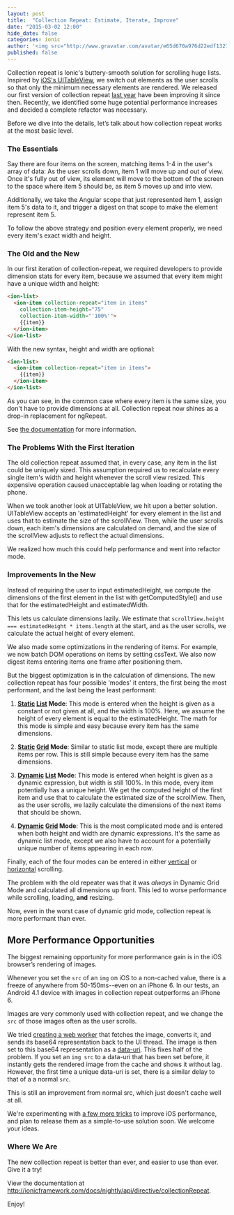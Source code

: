 ```yaml
--- 
layout: post
title:  "Collection Repeat: Estimate, Iterate, Improve"
date: "2015-03-02 12:00"
hide_date: false
categories: ionic
author: '<img src="http://www.gravatar.com/avatar/e65d670a976d22edf1327b9519556a9e?s=128" class="author-icon"><a href="http://twitter.com/andrewtjoslin" target="_blank">@andrewtjoslin</a>'
published: false
---
```


Collection repeat is Ionic's buttery-smooth solution for scrolling huge lists. Inspired by [iOS's UITableView](https://developer.apple.com/library/prerelease/ios/documentation/UIKit/Reference/UITableViewDelegate_Protocol/index.html), we switch out elements as the user scrolls so that only the minimum necessary elements are rendered. We released our first version of collection repeat [last year](http://ionicframework.com/blog/collection-repeat/) have been improving it since then. Recently, we identified some huge potential performance increases and decided a complete refactor was necessary.

Before we dive into the details, let’s talk about how collection repeat works at the most basic level.

### The Essentials

Say there are four items on the screen, matching items 1-4 in the user's array of data: As the user scrolls down, item 1 will move up and out of view. Once it's fully out of view, its element will move to the bottom of the screen to the space where item 5 should be, as item 5 moves up and into view.

Additionally, we take the Angular scope that just represented item 1, assign item 5's data to it, and trigger a digest on that scope to make the element represent item 5.

To follow the above strategy and position every element properly, we need every item's exact width and height.

### The Old and the New

In our first iteration of collection-repeat, we required developers to provide dimension stats for every item, because we assumed that every item might have a unique width and height:

```html
<ion-list>
  <ion-item collection-repeat="item in items"
    collection-item-height="75"
    collection-item-width="'100%'">
    {{item}}
  </ion-item>
</ion-list>
```

With the new syntax, height and width are optional:

```html
<ion-list>
  <ion-item collection-repeat="item in items">
    {{item}}
  </ion-item>
</ion-list>
```

As you can see, in the common case where every item is the same size, you don't have to provide dimensions at all. Collection repeat now shines as a drop-in replacement for ngRepeat.

See [the documentation](http://ionicframework.com/docs/nightly/api/directive/collectionRepeat) for more information.

### The Problems With the First Iteration

The old collection repeat assumed that, in every case, any item in the list could be uniquely sized. This assumption required us to recalculate every single item's width and height whenever the scroll view resized. This expensive operation caused unacceptable lag when loading or rotating the phone.

When we took another look at UITableView, we hit upon a better solution. UITableView accepts an 'estimatedHeight' for every element in the list and uses that to estimate the size of the scrollView. Then, while the user scrolls down, each item's dimensions are calculated on demand, and the size of the scrollView adjusts to reflect the actual dimensions.

We realized how much this could help performance and went into refactor mode.

### Improvements In the New

Instead of requiring the user to input estimatedHeight, we compute the dimensions of the first element in the list with getComputedStyle() and use that for the estimatedHeight and estimatedWidth.

This lets us calculate dimensions lazily. We estimate that `scrollView.height === estimatedHeight * items.length` at the start, and as the user scrolls, we calculate the actual height of every element.

We also made some optimizations in the rendering of items. For example, we now batch DOM operations on items by setting cssText. We also now digest items entering items one frame after positioning them.

But the biggest optimization is in the calculation of dimensions. The new collection repeat has four possible 'modes' it enters, the first being the most performant, and the last being the least performant:

1. **[Static](https://github.com/driftyco/ionic/blob/864b46aa818c3a230e77225ab704c16acbc93ac5/js/angular/directive/collectionRepeat.js#L731-L759) [List](https://github.com/driftyco/ionic/blob/864b46aa818c3a230e77225ab704c16acbc93ac5/js/angular/directive/collectionRepeat.js#L719-L729) Mode**: This mode is entered when the height is given as a constant or not given at all, and the width is 100%. Here, we assume the height of every element is equal to the estimatedHeight. The math for this mode is simple and easy because every item has the same dimensions.

2. **[Static](https://github.com/driftyco/ionic/blob/864b46aa818c3a230e77225ab704c16acbc93ac5/js/angular/directive/collectionRepeat.js#L731-L759) [Grid](https://github.com/driftyco/ionic/blob/864b46aa818c3a230e77225ab704c16acbc93ac5/js/angular/directive/collectionRepeat.js#L706-L717) Mode**: Similar to static list mode, except there are multiple items per row. This is still simple because every item has the same dimensions.

3. **[Dynamic](https://github.com/driftyco/ionic/blob/864b46aa818c3a230e77225ab704c16acbc93ac5/js/angular/directive/collectionRepeat.js#L761-L917) [List](https://github.com/driftyco/ionic/blob/864b46aa818c3a230e77225ab704c16acbc93ac5/js/angular/directive/collectionRepeat.js#L719-L729) Mode**: This mode is entered when height is given as a dynamic expression, but width is still 100%. In this mode, every item potentially has a unique height. We get the computed height of the first item and use that to calculate the estimated size of the scrollView. Then, as the user scrolls, we lazily calculate the dimensions of the next items that should be shown.

4. **[Dynamic](https://github.com/driftyco/ionic/blob/864b46aa818c3a230e77225ab704c16acbc93ac5/js/angular/directive/collectionRepeat.js#L761-L917) [Grid](https://github.com/driftyco/ionic/blob/864b46aa818c3a230e77225ab704c16acbc93ac5/js/angular/directive/collectionRepeat.js#L706-L717) Mode**: This is the most complicated mode and is entered when both height and width are dynamic expressions. It's the same as dynamic list mode, except we also have to account for a potentially unique number of items appearing in each row.

Finally, each of the four modes can be entered in either [vertical](https://github.com/driftyco/ionic/blob/864b46aa818c3a230e77225ab704c16acbc93ac5/js/angular/directive/collectionRepeat.js#L665-L684) or [horizontal](https://github.com/driftyco/ionic/blob/864b46aa818c3a230e77225ab704c16acbc93ac5/js/angular/directive/collectionRepeat.js#L684-L704) scrolling.

The problem with the old repeater was that it was *always* in Dynamic Grid Mode and calculated all dimensions up front. This led to worse performance while scrolling, loading, **and** resizing.

Now, even in the worst case of dynamic grid mode, collection repeat is more performant than ever.

## More Performance Opportunities

The biggest remaining opportunity for more performance gain is in the iOS browser’s rendering of images.

Whenever you set the `src` of an `img` on iOS to a non-cached value, there is a freeze of anywhere from 50-150ms--even on an iPhone 6. In our tests, an Android 4.1 device with images in collection repeat outperforms an iPhone 6.

Images are very commonly used with collection repeat, and we change the `src` of those images often as the user scrolls.

We tried [creating a web worker](https://github.com/driftyco/ionic/blob/e18e30fce379875c78e51fb6bf1445d9419153ce/js/workers/binaryToBase64.js) that fetches the image, converts it, and sends its base64 representation back to the UI thread. The image is then set to this base64 representation as a [data-uri](https://css-tricks.com/data-uris/). This fixes half of the problem. If you set an `img src` to a data-uri that has been set before, it instantly gets the rendered image from the cache and shows it without lag. However, the first time a unique data-uri is set, there is a similar delay to that of a a normal `src`.

This is still an improvement from normal src, which just doesn't cache well at all.

We're experimenting with [a few more tricks](https://github.com/driftyco/ionic/issues/3194) to improve iOS performance, and plan to release them as a simple-to-use solution soon. We welcome your ideas.

### Where We Are

The new collection repeat is better than ever, and easier to use than ever. Give it a try!

View the documentation at http://ionicframework.com/docs/nightly/api/directive/collectionRepeat.

Enjoy!




